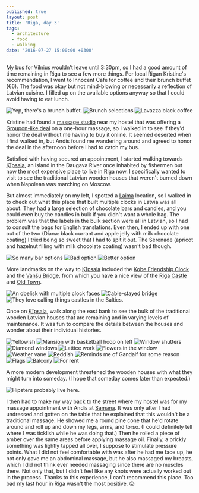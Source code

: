 ```yaml
---
published: true
layout: post
title: 'Riga, day 3'
tags:
  - architecture
  - food
  - walking
date: '2016-07-27 15:00:00 +0300'
---
```

My bus for Vilnius wouldn't leave until 3:30pm, so I had a good amount of time remaining in Riga to see a few more things. Per local Rigan Kristine's recommendation, I went to Innocent Cafe for coffee and their brunch buffet (€6). The food was okay but not mind-blowing or necessarily a reflection of Latvian cuisine. I filled up on the available options anyway so that I could avoid having to eat lunch.

<!--more-->

![Yep, there's a brunch buffet.]({{site.baseurl}}/images/2016/07/27/riga-day-3/innocent-sign.jpeg)
![Brunch selections]({{site.baseurl}}/images/2016/07/27/riga-day-3/innocent-brunch.jpeg)
![Lavazza black coffee]({{site.baseurl}}/images/2016/07/27/riga-day-3/innocent-coffee.jpeg)

Kristine had found a [massage studio][samana] near my hostel that was offering a [Groupon-like deal](https://www.perkamkopa.lv/lv/product/21031/Dzintara-un-priezu-ciekuru-masaza) on a one-hour massage, so I walked in to see if they'd honor the deal without me having to buy it online. It seemed deserted when I first walked in, but Andis found me wandering around and agreed to honor the deal in the afternoon before I had to catch my bus.

Satisfied with having secured an appointment, I started walking towards [Ķīpsala][kipsala], an island in the Daugava River once inhabited by fishermen but now the most expensive place to live in Riga now. I specifically wanted to visit to see the traditional Latvian wooden houses that weren't burned down when Napolean was marching on Moscow.

But almost immediately on my left, I spotted a [Laima](http://www.laima.lv/en/) location, so I walked in to check out what this place that built multiple clocks in Latvia was all about. They had a large selection of chocolate bars and candies, and you could even buy the candies in bulk if you didn't want a whole bag. The problem was that the labels in the bulk section were all in Latvian, so I had to consult the bags for English translations. Even then, I ended up with one out of the two (Diana: black currant and apple jelly with milk chocolate coating) I tried being so sweet that I had to spit it out. The Serenade (apricot and hazelnut filling with milk chocolate coating) wasn't bad though.

![So many bar options]({{site.baseurl}}/images/2016/07/27/riga-day-3/laima-bars.jpeg)
![Bad option]({{site.baseurl}}/images/2016/07/27/riga-day-3/laima-diana.jpeg)
![Better option]({{site.baseurl}}/images/2016/07/27/riga-day-3/laima-serenade.jpeg)

More landmarks on the way to [Ķīpsala][kipsala] included the [Kobe Friendship Clock](http://www.waymarking.com/waymarks/WMPN89_Kobe_Friendship_Clock_Riga_Latvia) and the [Vanšu Bridge](https://en.m.wikipedia.org/wiki/Vanšu_Bridge), from which you have a nice view of the [Riga Castle](https://en.m.wikipedia.org/wiki/Riga_Castle) and [Old Town](http://www.liveriga.com/en/7896-the-old-town).

![An obelisk with multiple clock faces]({{site.baseurl}}/images/2016/07/27/riga-day-3/city-kobeclock.jpeg)
![Cable-stayed bridge]({{site.baseurl}}/images/2016/07/27/riga-day-3/city-vansu.jpeg)
![They love calling things castles in the Baltics.]({{site.baseurl}}/images/2016/07/27/riga-day-3/city-rigacastle.jpeg)

Once on [Ķīpsala][kipsala], walk along the east bank to see the bulk of the traditional wooden Latvian houses that are remaining and in varying levels of maintenance. It was fun to compare the details between the houses and wonder about their individual histories.

![Yellowish]({{site.baseurl}}/images/2016/07/27/riga-day-3/kipsala-00.jpeg)
![Mansion with basketball hoop on left]({{site.baseurl}}/images/2016/07/27/riga-day-3/kipsala-01.jpeg)
![Window shutters]({{site.baseurl}}/images/2016/07/27/riga-day-3/kipsala-02.jpeg)
![Diamond windows]({{site.baseurl}}/images/2016/07/27/riga-day-3/kipsala-03.jpeg)
![Lattice work]({{site.baseurl}}/images/2016/07/27/riga-day-3/kipsala-04.jpeg)
![Flowers in the window]({{site.baseurl}}/images/2016/07/27/riga-day-3/kipsala-05.jpeg)
![Weather vane]({{site.baseurl}}/images/2016/07/27/riga-day-3/kipsala-06.jpeg)
![Reddish]({{site.baseurl}}/images/2016/07/27/riga-day-3/kipsala-07.jpeg)
![Reminds me of Gandalf for some reason]({{site.baseurl}}/images/2016/07/27/riga-day-3/kipsala-08.jpeg)
![Flags]({{site.baseurl}}/images/2016/07/27/riga-day-3/kipsala-09.jpeg)
![Balcony]({{site.baseurl}}/images/2016/07/27/riga-day-3/kipsala-10.jpeg)
![For rent]({{site.baseurl}}/images/2016/07/27/riga-day-3/kipsala-11.jpeg)

A more modern development threatened the wooden houses with what they might turn into someday. (I hope that someday comes later than expected.)

![Hipsters probably live here.]({{site.baseurl}}/images/2016/07/27/riga-day-3/kipsala-new.jpeg)

I then had to make my way back to the street where my hostel was for my massage appointment with Andis at [Samana][samana]. It was only after I had undressed and gotten on the table that he explained that this wouldn't be a traditional massage. He showed me a round pine cone that he'd rotate around and roll up and down my legs, arms, and torso. (I could definitely tell where I was ticklish while he was doing that.) Then he rolled a piece of amber over the same areas before applying massage oil. Finally, a prickly something was lightly tapped all over, I suppose to stimulate pressure points. What I did not feel comfortable with was after he had me face up, he not only gave me an abdominal massage, but he also massaged my breasts, which I did not think ever needed massaging since there are no muscles there. Not only that, but I didn't feel like any knots were actually worked out in the process. Thanks to this experience, I can't recommend this place. Too bad my last hour in Riga wasn't the most positive. :disappointed_relieved:

[kipsala]: https://en.m.wikipedia.org/wiki/Ķīpsala
[samana]: http://www.masazukursi.lv/en/samana-english